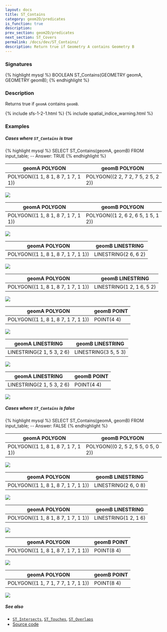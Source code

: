 ```yaml
---
layout: docs
title: ST_Contains
category: geom2D/predicates
is_function: true
description:
prev_section: geom2D/predicates
next_section: ST_Covers
permalink: /docs/dev/ST_Contains/
description: Return true if Geometry A contains Geometry B
---
```


### Signatures

{% highlight mysql %}
BOOLEAN ST_Contains(GEOMETRY geomA, GEOMETRY geomB);
{% endhighlight %}

### Description

Returns true if `geomA` contains `geomB`.

{% include sfs-1-2-1.html %}
{% include spatial_indice_warning.html %}

### Examples

##### Cases where `ST_Contains` is true

{% highlight mysql %}
SELECT ST_Contains(geomA, geomB) FROM input_table;
-- Answer:    TRUE
{% endhighlight %}

| geomA POLYGON                       | geomB POLYGON                       |
|-------------------------------------|-------------------------------------|
| POLYGON((1 1, 8 1, 8 7, 1 7, 1 1))  | POLYGON((2 2, 7 2, 7 5, 2 5, 2 2))  |

<img class="displayed" src="../ST_Contains_1.png"/>

| geomA POLYGON                       | geomB POLYGON                       |
|-------------------------------------|-------------------------------------|
| POLYGON((1 1, 8 1, 8 7, 1 7, 1 1))  | POLYGON((1 2, 6 2, 6 5, 1 5, 1 2))  |

<img class="displayed" src="../ST_Contains_4.png"/>

| geomA POLYGON                       | geomB LINESTRING      |
|-------------------------------------|-----------------------|
| POLYGON((1 1, 8 1, 8 7, 1 7, 1 1))  | LINESTRING(2 6, 6 2)  |

<img class="displayed" src="../ST_Contains_2.png"/>

| geomA POLYGON                       | geomB LINESTRING           |
|-------------------------------------|----------------------------|
| POLYGON((1 1, 8 1, 8 7, 1 7, 1 1))  | LINESTRING(1 2, 1 6, 5 2)  |

<img class="displayed" src="../ST_Contains_5.png"/>

| geomA POLYGON                       | geomB POINT |
|-------------------------------------|-------------|
| POLYGON((1 1, 8 1, 8 7, 1 7, 1 1))  | POINT(4 4)  |

<img class="displayed" src="../ST_Contains_3.png"/>

| geomA LINESTRING           | geomB LINESTRING      |
|----------------------------|-----------------------|
| LINESTRING(2 1, 5 3, 2 6)  | LINESTRING(3 5, 5 3)  |

<img class="displayed" src="../ST_Contains_10.png"/>

| geomA LINESTRING           | geomB POINT |
|----------------------------|-------------|
| LINESTRING(2 1, 5 3, 2 6)  | POINT(4 4)  |

<img class="displayed" src="../ST_Contains_11.png"/>

##### Cases where `ST_Contains` is false

{% highlight mysql %}
SELECT ST_Contains(geomA, geomB) FROM input_table;
-- Answer:    FALSE
{% endhighlight %}

| geomA POLYGON                       | geomB POLYGON                       |
|-------------------------------------|-------------------------------------|
| POLYGON((1 1, 8 1, 8 7, 1 7, 1 1))  | POLYGON((0 2, 5 2, 5 5, 0 5, 0 2))  |

<img class="displayed" src="../ST_Contains_7.png"/>

| geomA POLYGON                       | geomB LINESTRING      |
|-------------------------------------|-----------------------|
| POLYGON((1 1, 8 1, 8 7, 1 7, 1 1))  | LINESTRING(2 6, 0 8)  |

<img class="displayed" src="../ST_Contains_8.png"/>

| geomA POLYGON                       | geomB LINESTRING      |
|-------------------------------------|-----------------------|
| POLYGON((1 1, 8 1, 8 7, 1 7, 1 1))  | LINESTRING(1 2, 1 6)  |

<img class="displayed" src="../ST_Contains_12.png"/>

| geomA POLYGON                       | geomB POINT |
|-------------------------------------|-------------|
| POLYGON((1 1, 8 1, 8 7, 1 7, 1 1))  | POINT(8 4)  |

<img class="displayed" src="../ST_Contains_6.png"/>

| geomA POLYGON                       | geomB POINT |
|-------------------------------------|-------------|
| POLYGON((1 1, 7 1, 7 7, 1 7, 1 1))  | POINT(8 4)  |

<img class="displayed" src="../ST_Contains_9.png"/>

##### See also

* [`ST_Intersects`](../ST_Intersects), [`ST_Touches`](../ST_Touches), [`ST_Overlaps`](../ST_Overlaps)
* <a href="https://github.com/orbisgis/h2gis/blob/master/h2gis-functions/src/main/java/org/h2gis/functions/spatial/predicates/ST_Contains.java" target="_blank">Source code</a>
